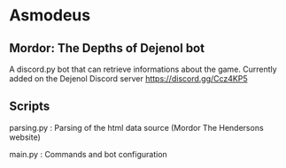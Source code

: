 # Asmodeus

## Mordor: The Depths of Dejenol bot

A discord.py bot that can retrieve informations about the game.
Currently added on the Dejenol Discord server https://discord.gg/Ccz4KP5

## Scripts

parsing.py : Parsing of the html data source (Mordor The Hendersons website)

main.py : Commands and bot configuration
